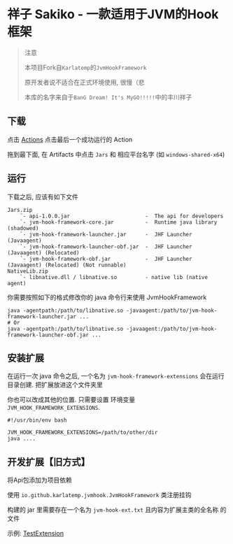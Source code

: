 # 祥子 Sakiko - 一款适用于JVM的Hook框架

> 注意
>
> 本项目Fork自`Karlatemp`的`JvmHookFramework`
>
> 原开发者说不适合在正式环境使用, 很慢（悲
>
> 本库的名字来自于`BanG Dream! It's MyGO!!!!!`中的丰川祥子

## 下载

点击 [Actions](https://github.com/EarzuChan/Shoko/actions)
点击最后一个成功运行的 Action

拖到最下面, 在 Artifacts 中点击 `Jars` 和 相应平台名字 (如 `windows-shared-x64`)

## 运行

下载之后, 应该有如下文件

```text
Jars.zip
    `- api-1.0.0.jar                        -  The api for developers
    `- jvm-hook-framework-core.jar          -  Runtime java library (shadowed)
    `- jvm-hook-framework-launcher.jar      -  JHF Launcher (Javaagent)
    `- jvm-hook-framework-launcher-obf.jar  -  JHF Launcher (Javaagent) (Relocated)
    `- jvm-hook-framework-obf.jar           -  JHF Launcher (Javaagent) (Relocated) (Not runnable)
NativeLib.zip
    `- libnative.dll / libnative.so         - native lib (native agent)
```

你需要按照如下的格式修改你的 java 命令行来使用 JvmHookFramework

```shell
java -agentpath:/path/to/libnative.so -javaagent:/path/to/jvm-hook-framework-launcher.jar ...
# Or
java -agentpath:/path/to/libnative.so -javaagent:/path/to/jvm-hook-framework-launcher-obf.jar ...
```

## 安装扩展

在运行一次 java 命令之后, 一个名为 `jvm-hook-framework-extensions` 会在运行目录创建.
把扩展放进这个文件夹里

你也可以改成其他的位置. 只需要设置 环境变量 `JVM_HOOK_FRAMEWORK_EXTENSIONS`.

```shell
#!/usr/bin/env bash

JVM_HOOK_FRAMEWORK_EXTENSIONS=/path/to/other/dir
java ....
```

## 开发扩展【旧方式】

将Api包添加为项目依赖

使用 `io.github.karlatemp.jvmhook.JvmHookFramework` 类注册挂钩

构建的 jar 里需要存在一个名为 `jvm-hook-ext.txt` 且内容为扩展主类的全名称 的文件

示例: [TestExtension](testunit/src/main/java/teunit/ext/Ext.java)
